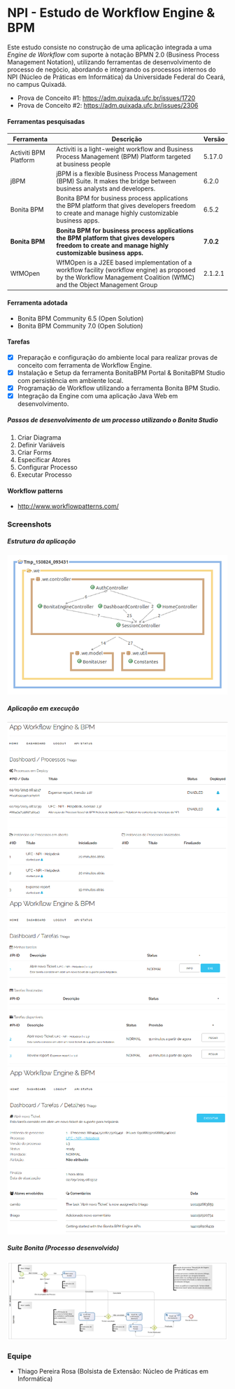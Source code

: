 # NPI - Estudo de Workflow Engine & BPM
Este estudo consiste no construção de uma aplicação integrada a uma *Engine de Workflow* com suporte à notação BPMN 2.0 (Business Process Management Notation), utilizando ferramentas de desenvolvimento de processo de negócio, abordando e integrando os processos internos do NPI (Núcleo de Práticas em Informática) da Universidade Federal do Ceará, no campus Quixadá.
- Prova de Conceito #1: https://adm.quixada.ufc.br/issues/1720
- Prova de Conceito #2: https://adm.quixada.ufc.br/issues/2306

#### Ferramentas pesquisadas
|Ferramenta		|Descrição													|Versão	|
|-----------------------|---------------------------------------------------------------------------------------------------------------|-------|
|Activiti BPM Platform	|Activiti is a light-weight workflow and Business Process Management (BPM) Platform targeted at business people	|5.17.0	|
|jBPM			|jBPM is a flexible Business Process Management (BPM) Suite. It makes the bridge between business analysts and developers.|6.2.0|
|Bonita BPM		|Bonita BPM for business process applications the BPM platform that gives developers freedom to create and manage highly customizable business apps. 	|6.5.2|
|**Bonita BPM**		|**Bonita BPM for business process applications the BPM platform that gives developers freedom to create and manage highly customizable business apps.** 	|**7.0.2**|
|WfMOpen		|WfMOpen is a J2EE based implementation of a workflow facility (workflow engine) as proposed by the Workflow Management Coalition (WfMC) and the Object Management Group	|2.1.2.1|

#### Ferramenta adotada
- Bonita BPM Community 6.5 (Open Solution)
- Bonita BPM Community 7.0 (Open Solution)

#### Tarefas
- [x] Preparação e configuração do ambiente local para realizar provas de conceito com ferramenta de Workflow Engine.
- [x] Instalação e Setup da ferramenta BonitaBPM Portal & BonitaBPM Studio com persistência em ambiente local.
- [x] Programação de Workflow utilizando a ferramenta Bonita BPM Studio.
- [x] Integração da Engine com uma aplicação Java Web em desenvolvimento.

##### Passos de desenvolvimento de um processo utilizando o Bonita Studio
1. Criar Diagrama
2. Definir Variáveis
3. Criar Forms
4. Especificar Atores
5. Configurar Processo
6. Executar Processo

#### Workflow patterns
- http://www.workflowpatterns.com/

### Screenshots
##### Estrutura da aplicação
![Estrutura da Aplicação](https://raw.githubusercontent.com/npi-ufc-qxd/workflow-engine/master/Engine%20Info/Bonita%20BPM/v7/WE_Bonita7.png)

##### Aplicação em execução
![Interface de processos](https://raw.githubusercontent.com/npi-ufc-qxd/workflow-engine/master/Engine%20Info/Bonita%20BPM/v7/processos.png)
![Interface de tarefas](https://raw.githubusercontent.com/npi-ufc-qxd/workflow-engine/master/Engine%20Info/Bonita%20BPM/v7/tarefas.png)
![Interace de detalhes](https://raw.githubusercontent.com/npi-ufc-qxd/workflow-engine/master/Engine%20Info/Bonita%20BPM/v7/tarefasDetalhes.png)

##### Suíte Bonita (Processo desenvolvido)
![Processo NPI Helpdesk](https://raw.githubusercontent.com/npi-ufc-qxd/workflow-engine/master/Engine%20Info/Bonita%20BPM/screenshots/NPI%20-%20Helpdesk-1.3.png)

### Equipe
- Thiago Pereira Rosa (Bolsista de Extensão: Núcleo de Práticas em Informática)

